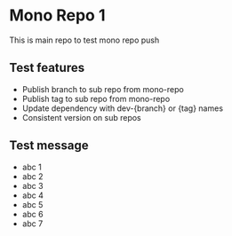 # Mono Repo 1

This is main repo to test mono repo push

## Test features

- Publish branch to sub repo from mono-repo
- Publish tag to sub repo from mono-repo
- Update dependency with dev-{branch} or {tag} names
- Consistent version on sub repos

## Test message

- abc 1
- abc 2
- abc 3
- abc 4
- abc 5
- abc 6
- abc 7

